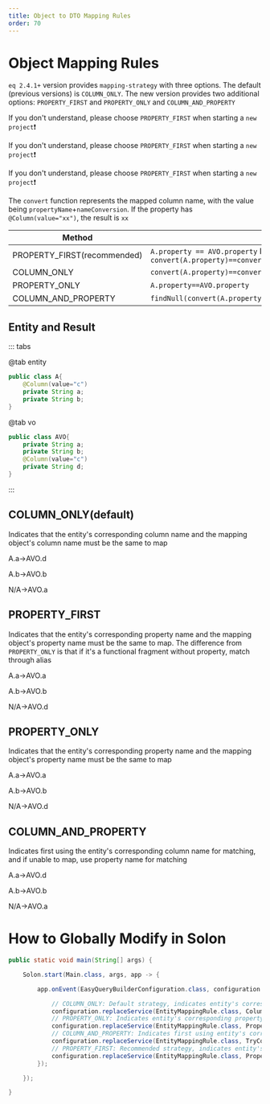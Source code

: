 ```yaml
---
title: Object to DTO Mapping Rules
order: 70
---
```


# Object Mapping Rules
`eq 2.4.1+` version provides `mapping-strategy` with three options. The default (previous versions) is `COLUMN_ONLY`. The new version provides two additional options: `PROPERTY_FIRST` and `PROPERTY_ONLY` and `COLUMN_AND_PROPERTY`

If you don't understand, please choose `PROPERTY_FIRST` when starting a `new project`❗️

If you don't understand, please choose `PROPERTY_FIRST` when starting a `new project`❗️

If you don't understand, please choose `PROPERTY_FIRST` when starting a `new project`❗️



The `convert` function represents the mapped column name, with the value being `propertyName`+`nameConversion`. If the property has `@Column(value="xx")`, the result is `xx`

| Method                                                    | Description                                                         |
| --------------------------------------------------------- | ------------------------------------------------------------ |
| PROPERTY_FIRST(recommended)                   | `A.property == AVO.property` If no match is found and AVO is a function, match again through `convert(A.property)==convert(AVO.property)` |
| COLUMN_ONLY                                           | `convert(A.property)==convert(AVO.property)` |
| PROPERTY_ONLY                   | `A.property==AVO.property`                                                     |
| COLUMN_AND_PROPERTY              | `findNull(convert(A.property),A.property)==findNull(convert(AVO.property),AVO.property)`  |

## Entity and Result


::: tabs

@tab entity
```java
public class A{
    @Column(value="c")
    private String a;
    private String b;
}
```
@tab vo

```java
public class AVO{
    private String a;
    private String b;
    @Column(value="c")
    private String d;
}
```
:::


## COLUMN_ONLY(default)
Indicates that the entity's corresponding column name and the mapping object's column name must be the same to map

A.a->AVO.d

A.b->AVO.b

N/A->AVO.a

## PROPERTY_FIRST
Indicates that the entity's corresponding property name and the mapping object's property name must be the same to map. The difference from `PROPERTY_ONLY` is that if it's a functional fragment without property, match through alias

A.a->AVO.a

A.b->AVO.b

N/A->AVO.d


## PROPERTY_ONLY
Indicates that the entity's corresponding property name and the mapping object's property name must be the same to map

A.a->AVO.a

A.b->AVO.b

N/A->AVO.d



## COLUMN_AND_PROPERTY
Indicates first using the entity's corresponding column name for matching, and if unable to map, use property name for matching


A.a->AVO.d

A.b->AVO.b

N/A->AVO.a



# How to Globally Modify in Solon
```java
public static void main(String[] args) {

    Solon.start(Main.class, args, app -> {

        app.onEvent(EasyQueryBuilderConfiguration.class, configuration -> {

            // COLUMN_ONLY: Default strategy, indicates entity's corresponding column name and mapping object's column name must be the same to map
            configuration.replaceService(EntityMappingRule.class, ColumnEntityMappingRule.class);
            // PROPERTY_ONLY: Indicates entity's corresponding property name and mapping object's property name must be the same to map
            configuration.replaceService(EntityMappingRule.class, PropertyEntityMappingRule.class);
            // COLUMN_AND_PROPERTY: Indicates first using entity's corresponding column name for matching, if unable to map, use property name for matching
            configuration.replaceService(EntityMappingRule.class, TryColumnAndPropertyEntityMappingRule.class);
            // PROPERTY_FIRST: Recommended strategy, indicates entity's corresponding property name and mapping object's property name must be the same to map. The difference from PROPERTY_ONLY is that if it's a functional fragment without property, match through alias
            configuration.replaceService(EntityMappingRule.class, PropertyFirstEntityMappingRule.class);
        });

    });

}
```

